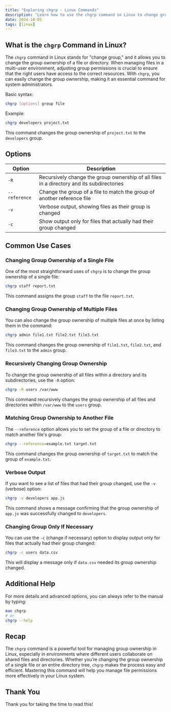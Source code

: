```yaml
---
title: "Exploring chgrp - Linux Commands"
description: "Learn how to use the chgrp command in Linux to change group ownership of files and directories. Perfect for system admins!"
date: 2024-10-05
tags: [linux]
---
```


## What is the `chgrp` Command in Linux?

The `chgrp` command in Linux stands for "change group," and it allows you to change the group ownership of a file or directory. When managing files in a multi-user environment, adjusting group permissions is crucial to ensure that the right users have access to the correct resources. With `chgrp`, you can easily change the group ownership, making it an essential command for system administrators.

Basic syntax:

```bash
chgrp [options] group file
```

Example:

```bash
chgrp developers project.txt
```

This command changes the group ownership of `project.txt` to the `developers` group.

## Options

| Option | **Description**                                                                           |
| ------ | ----------------------------------------------------------------------------------------- |
| `-R`   | Recursively change the group ownership of all files in a directory and its subdirectories |
| `--reference`   | Change the group of a file to match the group of another reference file |
| `-v`   | Verbose output, showing files as their group is changed                                   |
| `-c`   | Show output only for files that actually had their group changed                          |

## Common Use Cases

### Changing Group Ownership of a Single File

One of the most straightforward uses of `chgrp` is to change the group ownership of a single file:

```bash
chgrp staff report.txt
```

This command assigns the group `staff` to the file `report.txt`.

### Changing Group Ownership of Multiple Files

You can also change the group ownership of multiple files at once by listing them in the command:

```bash
chgrp admin file1.txt file2.txt file3.txt
```

This command changes the group ownership of `file1.txt`, `file2.txt`, and `file3.txt` to the `admin` group.

### Recursively Changing Group Ownership

To change the group ownership of all files within a directory and its subdirectories, use the `-R` option:

```bash
chgrp -R users /var/www
```

This command recursively changes the group ownership of all files and directories within `/var/www` to the `users` group.

### Matching Group Ownership to Another File

The `--reference` option allows you to set the group of a file or directory to match another file's group:

```bash
chgrp --reference=example.txt target.txt
```

This command changes the group ownership of `target.txt` to match the group of `example.txt`.

### Verbose Output

If you want to see a list of files that had their group changed, use the `-v` (verbose) option:

```bash
chgrp -v developers app.js
```

This command shows a message confirming that the group ownership of `app.js` was successfully changed to `developers`.

### Changing Group Only If Necessary

You can use the `-c` (change if necessary) option to display output only for files that actually had their group changed:

```bash
chgrp -c users data.csv
```

This will display a message only if `data.csv` needed its group ownership changed.

## Additional Help

For more details and advanced options, you can always refer to the manual by typing:

```bash
man chgrp
# or
chgrp --help

```

## Recap

The `chgrp` command is a powerful tool for managing group ownership in Linux, especially in environments where different users collaborate on shared files and directories. Whether you’re changing the group ownership of a single file or an entire directory tree, `chgrp` makes the process easy and efficient. Mastering this command will help you manage file permissions more effectively in your Linux system.

## Thank You

Thank you for taking the time to read this!
